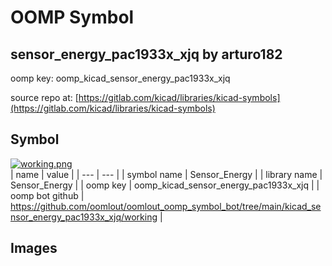 # OOMP Symbol  
## sensor_energy_pac1933x_xjq  by arturo182  
  
oomp key: oomp_kicad_sensor_energy_pac1933x_xjq  
  
source repo at: [https://gitlab.com/kicad/libraries/kicad-symbols](https://gitlab.com/kicad/libraries/kicad-symbols)  
## Symbol  
  
[![working.png](working_600.png)](working.png)  
| name | value | 
| --- | --- | 
| symbol name | Sensor_Energy | 
| library name | Sensor_Energy | 
| oomp key | oomp_kicad_sensor_energy_pac1933x_xjq | 
| oomp bot github | https://github.com/oomlout/oomlout_oomp_symbol_bot/tree/main/kicad_sensor_energy_pac1933x_xjq/working | 
## Images  
